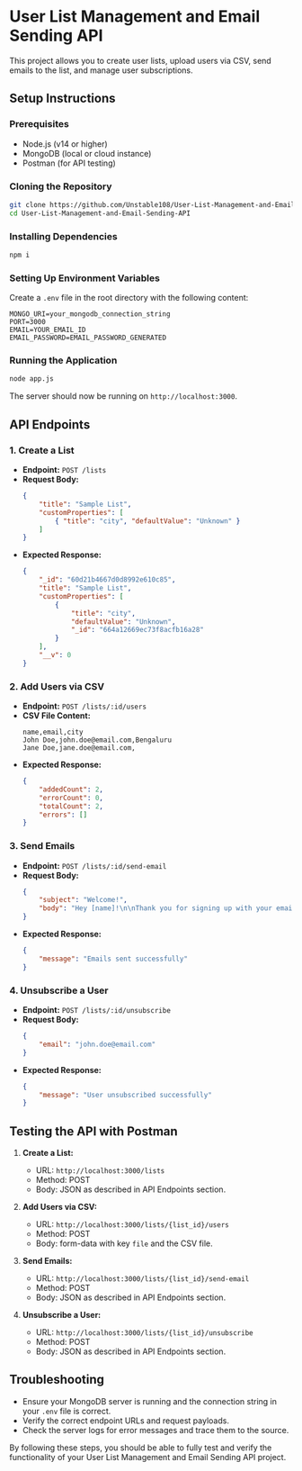

# User List Management and Email Sending API

This project allows you to create user lists, upload users via CSV, send emails to the list, and manage user subscriptions.

## Setup Instructions

### Prerequisites

- Node.js (v14 or higher)
- MongoDB (local or cloud instance)
- Postman (for API testing)

### Cloning the Repository

```sh
git clone https://github.com/Unstable108/User-List-Management-and-Email-Sending-API.git
cd User-List-Management-and-Email-Sending-API
```

### Installing Dependencies

```sh
npm i
```

### Setting Up Environment Variables

Create a `.env` file in the root directory with the following content:

```
MONGO_URI=your_mongodb_connection_string
PORT=3000
EMAIL=YOUR_EMAIL_ID
EMAIL_PASSWORD=EMAIL_PASSWORD_GENERATED
```

### Running the Application

```sh
node app.js
```

The server should now be running on `http://localhost:3000`.

## API Endpoints

### 1. Create a List

- **Endpoint:** `POST /lists`
- **Request Body:**
  ```json
  {
      "title": "Sample List",
      "customProperties": [
          { "title": "city", "defaultValue": "Unknown" }
      ]
  }
  ```
- **Expected Response:**
  ```json
  {
      "_id": "60d21b4667d0d8992e610c85",
      "title": "Sample List",
      "customProperties": [
          {
              "title": "city",
              "defaultValue": "Unknown",
              "_id": "664a12669ec73f8acfb16a28"
          }
      ],
      "__v": 0
  }
  ```

### 2. Add Users via CSV

- **Endpoint:** `POST /lists/:id/users`
- **CSV File Content:**
  ```csv
  name,email,city
  John Doe,john.doe@email.com,Bengaluru
  Jane Doe,jane.doe@email.com,
  ```
- **Expected Response:**
  ```json
  {
      "addedCount": 2,
      "errorCount": 0,
      "totalCount": 2,
      "errors": []
  }
  ```

### 3. Send Emails

- **Endpoint:** `POST /lists/:id/send-email`
- **Request Body:**
  ```json
  {
      "subject": "Welcome!",
      "body": "Hey [name]!\n\nThank you for signing up with your email [email]. We have received your city as [city].\n\nTeam MathonGo."
  }
  ```
- **Expected Response:**
  ```json
  {
      "message": "Emails sent successfully"
  }
  ```

### 4. Unsubscribe a User

- **Endpoint:** `POST /lists/:id/unsubscribe`
- **Request Body:**
  ```json
  {
      "email": "john.doe@email.com"
  }
  ```
- **Expected Response:**
  ```json
  {
      "message": "User unsubscribed successfully"
  }
  ```

## Testing the API with Postman

1. **Create a List:**
   - URL: `http://localhost:3000/lists`
   - Method: POST
   - Body: JSON as described in API Endpoints section.

2. **Add Users via CSV:**
   - URL: `http://localhost:3000/lists/{list_id}/users`
   - Method: POST
   - Body: form-data with key `file` and the CSV file.

3. **Send Emails:**
   - URL: `http://localhost:3000/lists/{list_id}/send-email`
   - Method: POST
   - Body: JSON as described in API Endpoints section.

4. **Unsubscribe a User:**
   - URL: `http://localhost:3000/lists/{list_id}/unsubscribe`
   - Method: POST
   - Body: JSON as described in API Endpoints section.

## Troubleshooting

- Ensure your MongoDB server is running and the connection string in your `.env` file is correct.
- Verify the correct endpoint URLs and request payloads.
- Check the server logs for error messages and trace them to the source.

By following these steps, you should be able to fully test and verify the functionality of your User List Management and Email Sending API project.
